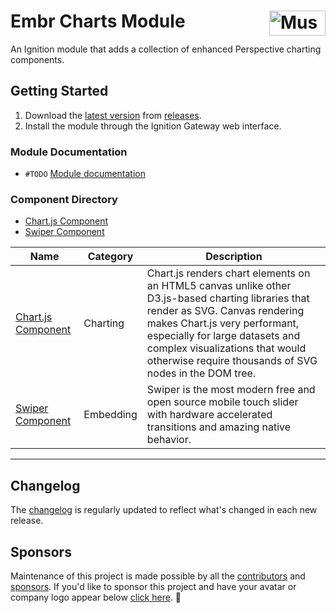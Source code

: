 # Embr Charts Module [<img src="https://cdn.mussonindustrial.com/files/public/images/emblem.svg" alt="Musson Industrial Logo" width="90" height="40" align="right">][embr]

An Ignition module that adds a collection of enhanced Perspective charting components.

## Getting Started
1. Download the [latest version] from [releases].
2. Install the module through the Ignition Gateway web interface.

### Module Documentation
- `#TODO` [Module documentation][documentation]

### Component Directory
- [Chart.js Component](./docs/components/chartjs.md)
- [Swiper Component](./docs/components/swiper.md)

| Name                                               | Category  | Description                                                                                                                                                                                                                                                                                       |
|----------------------------------------------------|-----------|---------------------------------------------------------------------------------------------------------------------------------------------------------------------------------------------------------------------------------------------------------------------------------------------------|
| [Chart.js Component](./docs/components/chartjs.md) | Charting  | Chart.js renders chart elements on an HTML5 canvas unlike other D3.js-based charting libraries that render as SVG. Canvas rendering makes Chart.js very performant, especially for large datasets and complex visualizations that would otherwise require thousands of SVG nodes in the DOM tree. | 
| [Swiper Component](./docs/components/swiper.md)    | Embedding | Swiper is the most modern free and open source mobile touch slider with hardware accelerated transitions and amazing native behavior.                                                                                                                                                             |

---
## Changelog
The [changelog](https://github.com/mussonindustrial/embr/blob/main/modules/embr-chart-js/CHANGELOG.md) is regularly updated to reflect what's changed in each new release.


## Sponsors
Maintenance of this project is made possible by all the [contributors] and [sponsors]. 
If you'd like to sponsor this project and have your avatar or company logo appear below [click here](https://github.com/sponsors/mussonindustrial). 💖


[embr]: https://github.com/mussonindustrial/embr
[releases]: https://github.com/mussonindustrial/embr/releases
[documentation]: https://docs.mussonindustrial.com/
[contributors]: https://github.com/JamesIves/github-pages-deploy-action/graphs/contributors
[sponsors]: https://github.com/sponsors/mussonindustrial
[latest version]: https://github.com/mussonindustrial/embr/releases?q=embr-charts&expanded=true
[Chart.js]: https://www.chartjs.org/
[Chart.js documentation]: https://www.chartjs.org/docs/latest/
[Chart.js Addons]: https://github.com/chartjs/awesome
[Swiper]: https://swiperjs.com/
[Swiper documentation]: https://swiperjs.com/swiper-api#parameters
